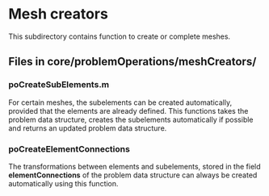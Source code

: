 <h1>Mesh creators</h1>

This subdirectory contains function to create or complete meshes.

<h2> Files in core/problemOperations/meshCreators/</h2>

<h3> poCreateSubElements.m </h3>
For certain meshes, the subelements can be created automatically, provided that the elements are already defined. 
This functions takes the problem data structure, creates the subelements automatically if possible and returns an updated problem data structure.

<h3> poCreateElementConnections </h3>
The transformations between elements and subelements, stored in the field <b>elementConnections</b> of 
the problem data structure can always be created automatically using this function.
